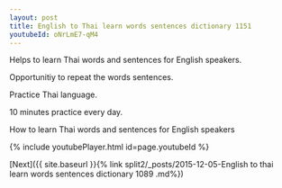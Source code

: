 ```yaml
---
layout: post
title: English to Thai learn words sentences dictionary 1151 
youtubeId: oNrLmE7-qM4
---
```

 
 
Helps to learn Thai words and sentences for English speakers.

Opportunitiy to repeat the words sentences. 

Practice Thai language. 
 
10 minutes practice every day. 
 
How to learn Thai words and sentences for English speakers 
 
{% include youtubePlayer.html id=page.youtubeId %}
 
 
[Next]({{ site.baseurl }}{% link  split2/_posts/2015-12-05-English to thai learn words sentences dictionary 1089 .md%})
 
